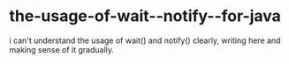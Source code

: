 # the-usage-of-wait--notify--for-java
i can't understand the usage of wait() and notify() clearly, writing here and making sense of it gradually.
